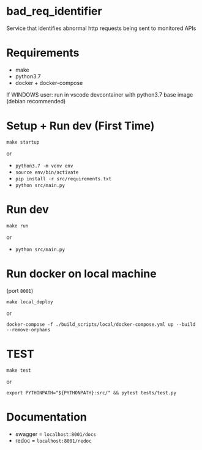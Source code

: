 # bad_req_identifier
Service that identifies abnormal http requests being sent to monitored APIs

# Requirements
- make
- python3.7
- docker + docker-compose

If WINDOWS user: run in vscode devcontainer with python3.7 base image (debian recommended)

# Setup + Run dev (First Time)

```
make startup
```
or
- `python3.7 -m venv env`
- `source env/bin/activate`
- `pip install -r src/requirements.txt`
- `python src/main.py`

# Run dev
```
make run
```
or
- `python src/main.py`

# Run docker on local machine 
(port `8001`)

```
make local_deploy
```
or
```
docker-compose -f ./build_scripts/local/docker-compose.yml up --build  --remove-orphans
```

# TEST
```
make test
```
or
```
export PYTHONPATH="${PYTHONPATH}:src/" && pytest tests/test.py
```

# Documentation
- swagger = `localhost:8001/docs`
- redoc = `localhost:8001/redoc`